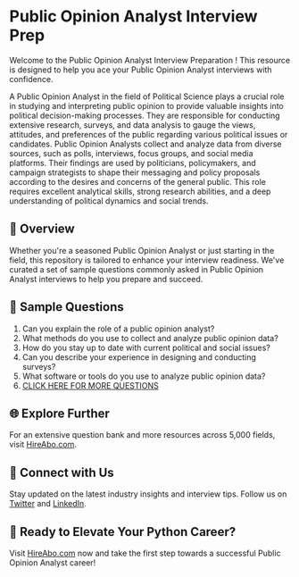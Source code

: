 # Public Opinion Analyst Interview Prep

Welcome to the Public Opinion Analyst Interview Preparation ! This resource is designed to help you ace your Public Opinion Analyst interviews with confidence.

A Public Opinion Analyst in the field of Political Science plays a crucial role in studying and interpreting public opinion to provide valuable insights into political decision-making processes. They are responsible for conducting extensive research, surveys, and data analysis to gauge the views, attitudes, and preferences of the public regarding various political issues or candidates. Public Opinion Analysts collect and analyze data from diverse sources, such as polls, interviews, focus groups, and social media platforms. Their findings are used by politicians, policymakers, and campaign strategists to shape their messaging and policy proposals according to the desires and concerns of the general public. This role requires excellent analytical skills, strong research abilities, and a deep understanding of political dynamics and social trends.

## 🚀 Overview

Whether you're a seasoned Public Opinion Analyst or just starting in the field, this repository is tailored to enhance your interview readiness. We've curated a set of sample questions commonly asked in Public Opinion Analyst interviews to help you prepare and succeed.

## 📝 Sample Questions

1. Can you explain the role of a public opinion analyst?
2. What methods do you use to collect and analyze public opinion data?
3. How do you stay up to date with current political and social issues?
4. Can you describe your experience in designing and conducting surveys?
5. What software or tools do you use to analyze public opinion data?
6. [CLICK HERE FOR MORE QUESTIONS](https://hireabo.com/job/7_3_32/Public%20Opinion%20Analyst)

## 🌐 Explore Further

For an extensive question bank and more resources across 5,000 fields, visit [HireAbo.com](https://www.hireabo.com).

## 📱 Connect with Us

Stay updated on the latest industry insights and interview tips. Follow us on [Twitter](https://twitter.com/hireabo) and [LinkedIn](https://www.linkedin.com/in/hire-abo-3609972a8/).

## 🚀 Ready to Elevate Your Python Career?

Visit [HireAbo.com](https://www.hireabo.com) now and take the first step towards a successful Public Opinion Analyst career!